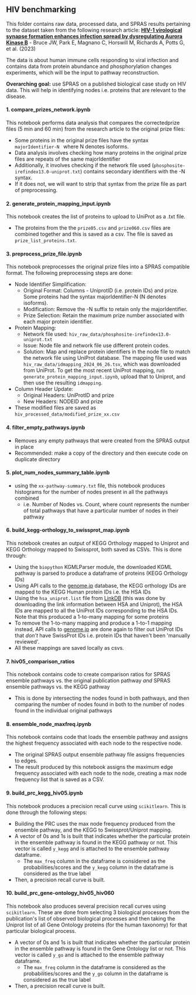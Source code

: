 ## HIV benchmarking

This folder contains raw data, processed data, and SPRAS results pertaining to the dataset taken from the following research article: **[HIV-1 virological synapse formation enhances infection spread by dysregulating Aurora Kinase B](https://doi.org/10.1371/journal.ppat.1011492)** - Bruce JW, Park E, Magnano C, Horswill M, Richards A, Potts G, et al. (2023)

The data is about human immune cells responding to viral infection and contains data from protein abundance and phosphorylation changes experiments, which will be the input to pathway reconstruction.

**Overarching goal:** use SPRAS on a published biological case study on HIV data. This will help in identifying nodes i.e. proteins that are relevant to the disease.


#### 1. compare_prizes_network.ipynb

This notebook performs data analysis that compares the correctedprize files (5 min and 60 min) from the research article to the original prize files:
- Some proteins in the original prize files have the syntax `majorIdentifier-N ` where N denotes isoforms. 
- Data analysis involves checking how many proteins in the original prize files are repeats of the same majorIdentifier
- Additionally, it involves checking if the network file used (`phosphosite-irefindex13.0-uniprot.txt`) contains secondary identifiers with the -N syntax. 
- If it does not, we will want to strip that syntax from the prize file as part of preprocessing.


#### 2. generate_protein_mapping_input.ipynb
This notebook creates the list of proteins to upload to UniProt as a .txt file. 
- The proteins from the the `prize05.csv` and `prize060.csv` files are combined together and this is saved as a csv. The file is saved as `prize_list_proteins.txt`.


#### 3. preprocess_prize_file.ipynb

This notebook preprocesses the original prize files into a SPRAS compatible format. The following preprocessing steps are done:
- Node Identifier Simplification:
    - Original Format: Columns - UniprotID (i.e. protein IDs) and prize. Some proteins had the syntax majorIdentifier-N (N denotes isoforms).
    - Modification: Remove the -N suffix to retain only the majorIdentifier.
    - Prize Selection: Retain the maximum prize number associated with each major protein identifier.
- Protein Mapping:
    - Network file used: `hiv_raw_data/phosphosite-irefindex13.0-uniprot.txt`
    - Issue: Node file and network file use different protein codes.
    - Solution: Map and replace protein identifiers in the node file to match the network file using UniProt database. The mapping file used was `hiv_raw_data/idmapping_2024_06_26.tsv`, which was downloaded from UniProt. To get the most recent UniProt mapping, run `generate_protein_mapping_input.ipynb`, upload that to Uniprot, and then use the resulting `idmapping`.
- Column Header Update:
    - Original Headers: UniProtID and prize
    - New Headers: NODEID and prize
- These modified files are saved as `hiv_processed_data/modified_prize_xx.csv`


#### 4. filter_empty_pathways.ipynb
- Removes any empty pathways that were created from the SPRAS output in place
- Recommended: make a copy of the directory and then execute code on duplicate directory 


#### 5. plot_num_nodes_summary_table.ipynb
- using the `xx-pathway-summary.txt` file, this notebook produces histograms for the number of nodes present in all the pathways combined
    - i.e. Number of Nodes vs. Count, where count represents the number of total pathways that have a particular number of nodes in their pathway


#### 6. build_kegg-orthology_to_swissprot_map.ipynb
This notebook creates an output of KEGG Orthology mapped to Uniprot and KEGG Orthology mapped to Swissprot, both saved as CSVs. This is done through:
- Using the `biopython` KGMLParser module, the downloaded KGML pathway is parsed to produce a dataframe of proteins (KEGG Orthology IDs)
- Using API calls to the [genome.jp](genome.jp) database, the KEGG orthology IDs are mapped to the KEGG Human protein IDs i.e. the HSA IDs
- Using the `hsa_uniprot.list` file from [LinkDB](https://www.genome.jp/linkdb/) (this was done by downloading the link information between HSA and Uniprot), the HSA IDs are mapped to all the UniProt IDs corresponding to the HSA IDs. Note that this produced a 1-to-many mapping for some proteins
- To remove the 1-to-many mapping and produce a 1-to-1 mapping instead, API calls to [genome.jp](genome.jp) are done again to filter out UniProt IDs that *don't* have SwissProt IDs i.e. protein IDs that haven't been 'manually reviewed'.
- All these mappings are saved locally as csvs.


#### 7. hiv05_comparison_ratios
This notebook contains code to create comparison ratios for SPRAS ensemble pathways vs. the original publication pathway *and* SPRAS ensemble pathways vs. the KEGG pathway 
- This is done by intersecting the nodes found in both pathways, and then comparing the number of nodes found in both to the number of nodes found in the individual original pathways


#### 8. ensemble_node_maxfreq.ipynb
This notebook contains code that loads the ensemble pathway and assigns the highest frequency associated with each node to the respective node.
- The original SPRAS output ensemble pathway file assigns frequencies to edges. 
- The result produced by this notebook assigns the maximum edge frequency associated with each node to the node, creating a max node frequency list that is saved as a CSV.


#### 9. build_prc_kegg_hiv05.ipynb
This notebook produces a precision recall curve using `scikitlearn`. This is done through the following steps:
- Building the PRC uses the max node frequency produced from the ensemble pathway, and the KEGG to Swissprot/Uniprot mapping.
- A vector of 0s and 1s is built that indicates whether the particular protein in the ensemble pathway is found in the KEGG pathway or not. This vector is called `y_kegg` and is attached to the ensemble pathway dataframe.
    - The `max_freq` column in the dataframe is considered as the probabilities/scores and the `y_kegg` column in the dataframe is considered as the true label
- Then, a precision recall curve is built.


#### 10. build_prc_gene-ontology_hiv05_hiv060
This notebook also produces several precision recall curves using `scikitlearn`. These are done from selecting 3 biological processes from the publication's list of observed biological processes and then taking the Uniprot list of all Gene Ontology proteins (for the human taxonomy) for that particular biological process.
- A vector of 0s and 1s is built that indicates whether the particular protein in the ensemble pathway is found in the Gene Ontology list or not. This vector is called `y_go` and is attached to the ensemble pathway dataframe.
    - The `max_freq` column in the dataframe is considered as the probabilities/scores and the `y_go` column in the dataframe is considered as the true label
- Then, a precision recall curve is built.



